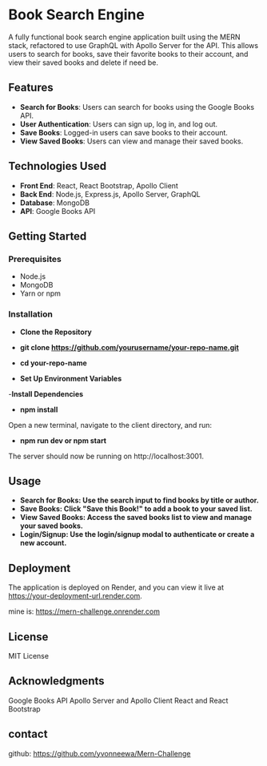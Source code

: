 
# Book Search Engine

A fully functional book search engine application built using the MERN stack, refactored to use GraphQL with Apollo Server for the API. This  allows users to search for books, save their favorite books to their account, and view their saved books and delete if need be. 

## Features

- **Search for Books**: Users can search for books using the Google Books API.
- **User Authentication**: Users can sign up, log in, and log out.
- **Save Books**: Logged-in users can save books to their account.
- **View Saved Books**: Users can view and manage their saved books.

## Technologies Used

- **Front End**: React, React Bootstrap, Apollo Client
- **Back End**: Node.js, Express.js, Apollo Server, GraphQL
- **Database**: MongoDB
- **API**: Google Books API

## Getting Started

### Prerequisites

- Node.js
- MongoDB
- Yarn or npm

### Installation

- **Clone the Repository**

- **git clone https://github.com/yourusername/your-repo-name.git**
   
- **cd your-repo-name**

- **Set Up Environment Variables**

-**Install Dependencies**

- **npm install**

Open a new terminal, navigate to the client directory, and run:


- **npm run dev or npm start**


The server should now be running on http://localhost:3001.


## Usage
- **Search for Books: Use the search input to find books by title or author.**
- **Save Books: Click "Save this Book!" to add a book to your saved list.**
- **View Saved Books: Access the saved books list to view and manage your saved books.**
- **Login/Signup: Use the login/signup modal to authenticate or create a new account.**

## Deployment
The application is deployed on Render, and you can view it live at https://your-deployment-url.render.com.

mine is: https://mern-challenge.onrender.com

## License
MIT License 

## Acknowledgments
Google Books API
Apollo Server and Apollo Client
React and React Bootstrap

## contact
github: https://github.com/yvonneewa/Mern-Challenge